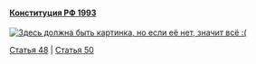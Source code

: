 #### [Конституция РФ 1993](https://lalawland.github.io/eurasia/russia/const)

[![Здесь должна быть картинка, но если её нет, значит всё :(](https://sun9-east.userapi.com/sun9-24/s/v1/ig2/aqS8p1_QVYU_LHT6J_eojTeWwbAdMg-TX0wGgyHN3BZ-hq1HLTIzsLcdMVhXpvhixquBT4_PDAhHFEyMgs_aCOBx.jpg?size=1280x720&quality=95&type=album)](https://sun9-east.userapi.com/sun9-24/s/v1/ig2/aqS8p1_QVYU_LHT6J_eojTeWwbAdMg-TX0wGgyHN3BZ-hq1HLTIzsLcdMVhXpvhixquBT4_PDAhHFEyMgs_aCOBx.jpg?size=1280x720&quality=95&type=album)

[Статья 48](https://lalawland.github.io/eurasia/russia/const/art48) | [Статья 50](https://lalawland.github.io/eurasia/russia/const/art50)
